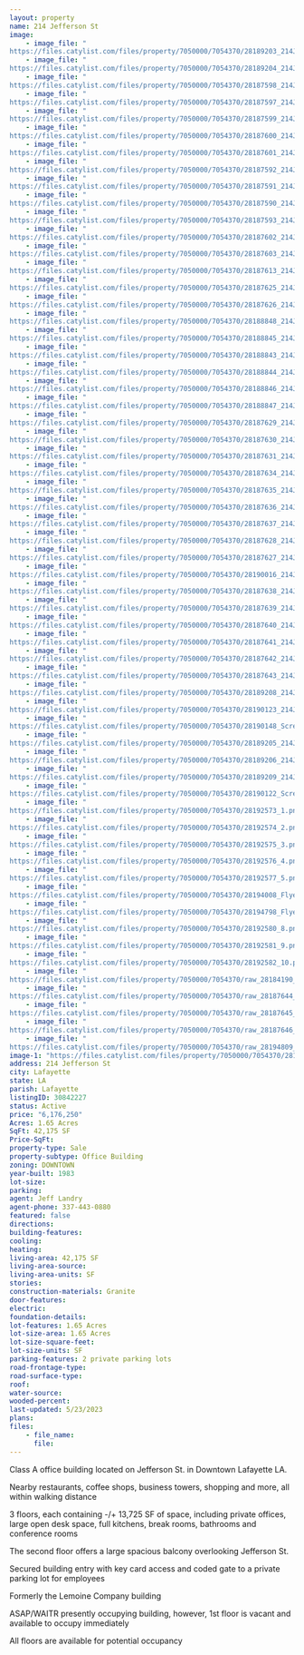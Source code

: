 ```yaml
---
layout: property
name: 214 Jefferson St
image:
    - image_file: "https://files.catylist.com/files/property/7050000/7054370/28189203_214Jefferson_2.jpg"
    - image_file: "https://files.catylist.com/files/property/7050000/7054370/28189204_214Jefferson_4.jpg"
    - image_file: "https://files.catylist.com/files/property/7050000/7054370/28187598_214Jefferson_8.jpg"
    - image_file: "https://files.catylist.com/files/property/7050000/7054370/28187597_214Jefferson_7.jpg"
    - image_file: "https://files.catylist.com/files/property/7050000/7054370/28187599_214Jefferson_9.jpg"
    - image_file: "https://files.catylist.com/files/property/7050000/7054370/28187600_214Jefferson_12.jpg"
    - image_file: "https://files.catylist.com/files/property/7050000/7054370/28187601_214Jefferson_13.jpg"
    - image_file: "https://files.catylist.com/files/property/7050000/7054370/28187592_214Jefferson_4.jpg"
    - image_file: "https://files.catylist.com/files/property/7050000/7054370/28187591_214Jefferson_3.jpg"
    - image_file: "https://files.catylist.com/files/property/7050000/7054370/28187590_214Jefferson_1.jpg"
    - image_file: "https://files.catylist.com/files/property/7050000/7054370/28187593_214Jefferson_6.jpg"
    - image_file: "https://files.catylist.com/files/property/7050000/7054370/28187602_214Jefferson_14.jpg"
    - image_file: "https://files.catylist.com/files/property/7050000/7054370/28187603_214Jefferson_19.jpg"
    - image_file: "https://files.catylist.com/files/property/7050000/7054370/28187613_214Jefferson_22.jpg"
    - image_file: "https://files.catylist.com/files/property/7050000/7054370/28187625_214Jefferson_65.jpg"
    - image_file: "https://files.catylist.com/files/property/7050000/7054370/28187626_214Jefferson_66.jpg"
    - image_file: "https://files.catylist.com/files/property/7050000/7054370/28188848_214Jefferson_64.jpg"
    - image_file: "https://files.catylist.com/files/property/7050000/7054370/28188845_214Jefferson_52.jpg"
    - image_file: "https://files.catylist.com/files/property/7050000/7054370/28188843_214Jefferson_46.jpg"
    - image_file: "https://files.catylist.com/files/property/7050000/7054370/28188844_214Jefferson_49.jpg"
    - image_file: "https://files.catylist.com/files/property/7050000/7054370/28188846_214Jefferson_58.jpg"
    - image_file: "https://files.catylist.com/files/property/7050000/7054370/28188847_214Jefferson_61.jpg"
    - image_file: "https://files.catylist.com/files/property/7050000/7054370/28187629_214Jefferson_81.jpg"
    - image_file: "https://files.catylist.com/files/property/7050000/7054370/28187630_214Jefferson_84.jpg"
    - image_file: "https://files.catylist.com/files/property/7050000/7054370/28187631_214Jefferson_87.jpg"
    - image_file: "https://files.catylist.com/files/property/7050000/7054370/28187634_214Jefferson_95.jpg"
    - image_file: "https://files.catylist.com/files/property/7050000/7054370/28187635_214Jefferson_98.jpg"
    - image_file: "https://files.catylist.com/files/property/7050000/7054370/28187636_214Jefferson_108.jpg"
    - image_file: "https://files.catylist.com/files/property/7050000/7054370/28187637_214Jefferson_111.jpg"
    - image_file: "https://files.catylist.com/files/property/7050000/7054370/28187628_214Jefferson_72.jpg"
    - image_file: "https://files.catylist.com/files/property/7050000/7054370/28187627_214Jefferson_69.jpg"
    - image_file: "https://files.catylist.com/files/property/7050000/7054370/28190016_214Jefferson_89.jpg"
    - image_file: "https://files.catylist.com/files/property/7050000/7054370/28187638_214Jefferson_114.jpg"
    - image_file: "https://files.catylist.com/files/property/7050000/7054370/28187639_214Jefferson_117.jpg"
    - image_file: "https://files.catylist.com/files/property/7050000/7054370/28187640_214Jefferson_120.jpg"
    - image_file: "https://files.catylist.com/files/property/7050000/7054370/28187641_214Jefferson_126.jpg"
    - image_file: "https://files.catylist.com/files/property/7050000/7054370/28187642_214Jefferson_132.jpg"
    - image_file: "https://files.catylist.com/files/property/7050000/7054370/28187643_214Jefferson_141.jpg"
    - image_file: "https://files.catylist.com/files/property/7050000/7054370/28189208_214Jefferson_10.jpg"
    - image_file: "https://files.catylist.com/files/property/7050000/7054370/28190123_214Jefferson_9a.jpg"
    - image_file: "https://files.catylist.com/files/property/7050000/7054370/28190148_Screenshot_2023_05_12_at_1.39.08_PM.png"
    - image_file: "https://files.catylist.com/files/property/7050000/7054370/28189205_214Jefferson_6.jpg"
    - image_file: "https://files.catylist.com/files/property/7050000/7054370/28189206_214Jefferson_7.jpg"
    - image_file: "https://files.catylist.com/files/property/7050000/7054370/28189209_214Jefferson_11.jpg"
    - image_file: "https://files.catylist.com/files/property/7050000/7054370/28190122_Screenshot_2023_05_12_at_1.32.59_PM.png"
    - image_file: "https://files.catylist.com/files/property/7050000/7054370/28192573_1.png"
    - image_file: "https://files.catylist.com/files/property/7050000/7054370/28192574_2.png"
    - image_file: "https://files.catylist.com/files/property/7050000/7054370/28192575_3.png"
    - image_file: "https://files.catylist.com/files/property/7050000/7054370/28192576_4.png"
    - image_file: "https://files.catylist.com/files/property/7050000/7054370/28192577_5.png"
    - image_file: "https://files.catylist.com/files/property/7050000/7054370/28194008_Flyer__For_sale__214_Jefferson_St_JeffRex_.png"
    - image_file: "https://files.catylist.com/files/property/7050000/7054370/28194798_Flyer__For_sale__214_Jefferson_St_JeffRex__copy_2.png"
    - image_file: "https://files.catylist.com/files/property/7050000/7054370/28192580_8.png"
    - image_file: "https://files.catylist.com/files/property/7050000/7054370/28192581_9.png"
    - image_file: "https://files.catylist.com/files/property/7050000/7054370/28192582_10.png"
    - image_file: "https://files.catylist.com/files/property/7050000/7054370/raw_28184190_Flood_Disclosure.pdf"
    - image_file: "https://files.catylist.com/files/property/7050000/7054370/raw_28187644_214_Jefferson_First_Floor_Plan.pdf"
    - image_file: "https://files.catylist.com/files/property/7050000/7054370/raw_28187645_214_Jefferson_Second_Floor_Plan.pdf"
    - image_file: "https://files.catylist.com/files/property/7050000/7054370/raw_28187646_Third_Floor__Waitr_Renovation_Floor_Plan.pdf"
    - image_file: "https://files.catylist.com/files/property/7050000/7054370/raw_28194809_Compressed_Updated_Flyer__For_sale__214_Jefferson_St_JeffRex___15_.pdf"
image-1: "https://files.catylist.com/files/property/7050000/7054370/28193924_214Jefferson_3.jpg"
address: 214 Jefferson St
city: Lafayette
state: LA
parish: Lafayette
listingID: 30842227
status: Active
price: "6,176,250"
Acres: 1.65 Acres
SqFt: 42,175 SF
Price-SqFt:
property-type: Sale
property-subtype: Office Building
zoning: DOWNTOWN
year-built: 1983
lot-size:
parking:
agent: Jeff Landry
agent-phone: 337-443-0880
featured: false
directions:
building-features:
cooling:
heating:
living-area: 42,175 SF
living-area-source:
living-area-units: SF
stories:
construction-materials: Granite
door-features:
electric:
foundation-details:
lot-features: 1.65 Acres
lot-size-area: 1.65 Acres
lot-size-square-feet:
lot-size-units: SF
parking-features: 2 private parking lots
road-frontage-type:
road-surface-type:
roof:
water-source:
wooded-percent:
last-updated: 5/23/2023
plans:
files:
    - file_name:
      file:
---
```

Class A office building located on Jefferson St. in Downtown Lafayette LA.Nearby restaurants, coffee shops, business towers, shopping and more, all within walking distance 3 floors, each containing -/+ 13,725 SF of space, including private offices, large open desk space, full kitchens, break rooms, bathrooms and conference roomsThe second floor offers a large spacious balcony overlooking Jefferson St.Secured building entry with key card access and coded gate to a private parking lot for employeesFormerly the Lemoine Company buildingASAP/WAITR presently occupying building, however, 1st floor is vacant and available to occupy immediatelyAll floors are available for potential occupancy
